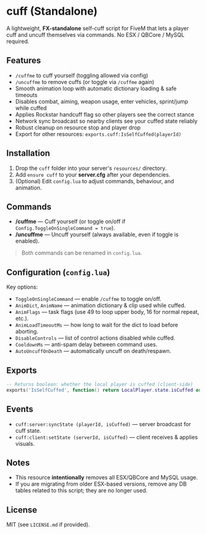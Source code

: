 # cuff (Standalone)

A lightweight, **FX-standalone** self-cuff script for FiveM that lets a player cuff and uncuff themselves via commands.
No ESX / QBCore / MySQL required.

## Features
- `/cuffme` to cuff yourself (toggling allowed via config)
- `/uncuffme` to remove cuffs (or toggle via `/cuffme` again)
- Smooth animation loop with automatic dictionary loading & safe timeouts
- Disables combat, aiming, weapon usage, enter vehicles, sprint/jump while cuffed
- Applies Rockstar handcuff flag so other players see the correct stance
- Network sync broadcast so nearby clients see your cuffed state reliably
- Robust cleanup on resource stop and player drop
- Export for other resources: `exports.cuff:IsSelfCuffed(playerId)`

## Installation
1. Drop the `cuff` folder into your server's `resources/` directory.
2. Add `ensure cuff` to your **server.cfg** after your dependencies.
3. (Optional) Edit `config.lua` to adjust commands, behaviour, and animation.

## Commands
- **/cuffme** — Cuff yourself (or toggle on/off if `Config.ToggleOnSingleCommand = true`).
- **/uncuffme** — Uncuff yourself (always available, even if toggle is enabled).

> Both commands can be renamed in `config.lua`.

## Configuration (`config.lua`)
Key options:
- `ToggleOnSingleCommand` — enable `/cuffme` to toggle on/off.
- `AnimDict`, `AnimName` — animation dictionary & clip used while cuffed.
- `AnimFlags` — task flags (use 49 to loop upper body, 16 for normal repeat, etc.).
- `AnimLoadTimeoutMs` — how long to wait for the dict to load before aborting.
- `DisableControls` — list of control actions disabled while cuffed.
- `CooldownMs` — anti-spam delay between command uses.
- `AutoUncuffOnDeath` — automatically uncuff on death/respawn.

## Exports
```lua
-- Returns boolean: whether the local player is cuffed (client-side)
exports('IsSelfCuffed', function() return LocalPlayer.state.isCuffed or false end)
```

## Events
- `cuff:server:syncState (playerId, isCuffed)` — server broadcast for cuff state.
- `cuff:client:setState (serverId, isCuffed)` — client receives & applies visuals.

## Notes
- This resource **intentionally** removes all ESX/QBCore and MySQL usage.
- If you are migrating from older ESX-based versions, remove any DB tables related to this script; they are no longer used.

## License
MIT (see `LICENSE.md` if provided).


